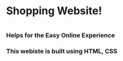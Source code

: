 <html>
<body>
<h1>Shopping Website!<h1>
<h3>Helps for the Easy Online Experience </h3>
<h3>This webiste is built using HTML, CSS</h3>
<body>
</html>